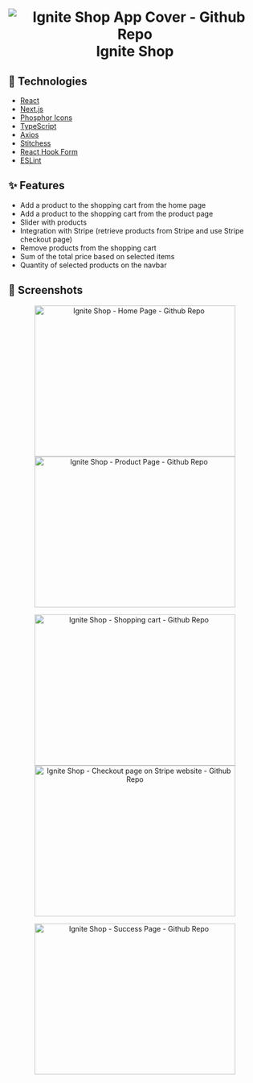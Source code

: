 <h1 align="center">
    <img alt="Ignite Shop App Cover - Github Repo" src="https://res.cloudinary.com/dxetg4hmh/image/upload/v1666523982/ignite%20shop/igniteshop_cover_n8rpn3.png" />
    <br>
    Ignite Shop
</h1>

## :rocket: Technologies

-  [React](https://github.com/facebook/react)
-  [Next.js](https://github.com/vercel/next.js)
-  [Phosphor Icons](https://github.com/phosphor-icons/phosphor-home)
-  [TypeScript](https://github.com/microsoft/TypeScript)
-  [Axios](https://github.com/axios/axios)
-  [Stitchess](https://github.com/stitchesjs/stitches)
-  [React Hook Form](https://github.com/react-hook-form/react-hook-form)
-  [ESLint](https://github.com/eslint/eslint)

## :sparkles: Features

- Add a product to the shopping cart from the home page 
- Add a product to the shopping cart from the product page
- Slider with products
- Integration with Stripe (retrieve products from Stripe and use Stripe checkout page)
- Remove products from the shopping cart
- Sum of the total price based on selected items
- Quantity of selected products on the navbar


## :stars: Screenshots

<p float="left" align="center">
    <img alt="Ignite Shop - Home Page - Github Repo" src="https://res.cloudinary.com/dxetg4hmh/image/upload/v1666523996/ignite%20shop/ignite-shop_mnal8e.png" width="400" height="300"/>
    <img alt="Ignite Shop - Product Page - Github Repo" src="https://res.cloudinary.com/dxetg4hmh/image/upload/v1666524195/ignite%20shop/ignite-shop_product_page_xlt1wk.png" width="400" height="300" />
</p>
<p float="left" align="center">
    <img alt="Ignite Shop - Shopping cart - Github Repo" src="https://res.cloudinary.com/dxetg4hmh/image/upload/v1666524195/ignite%20shop/ignite-shop_shopping_cart_tqqwfs.png"  width="400" height="300"/>
    <img alt="Ignite Shop - Checkout page on Stripe website - Github Repo" src="https://res.cloudinary.com/dxetg4hmh/image/upload/v1666524195/ignite%20shop/ignite-shop_stripe_checkout_myjqlm.png"  width="400" height="300"/>
</p>
<p float="left" align="center">
    <img alt="Ignite Shop - Success Page - Github Repo" src="https://res.cloudinary.com/dxetg4hmh/image/upload/v1666524473/ignite%20shop/ignite-shop_success_page_ew9dcz.png"  width="400" height="300"/>
</p>

